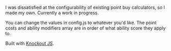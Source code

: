 I was dissatisfied at the configurability of existing point buy calculators, so I made my own. Currently a work in progress.

You can change the values in config.js to whatever you'd like. The point costs and ability modifiers array are in order of what ability score they apply to.

Built with [Knockout JS](http://knockoutjs.com).